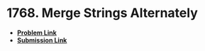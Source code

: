 # 1768. Merge Strings Alternately
- **[Problem Link](https://leetcode.com/problems/merge-strings-alternately/)**
- **[Submission Link](https://leetcode.com/problems/merge-strings-alternately/submissions/1020765931/)**


